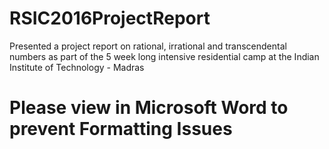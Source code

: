 # RSIC2016ProjectReport
Presented a project report on rational, irrational and transcendental numbers as part of the 5 week long intensive residential camp at the Indian Institute of Technology - Madras

# Please view in Microsoft Word to prevent Formatting Issues
